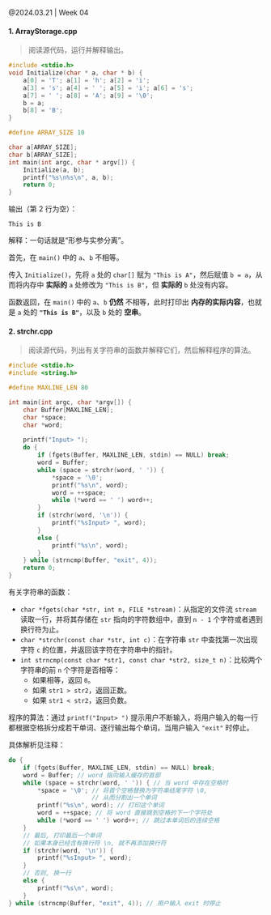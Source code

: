 @2024.03.21 | Week 04

#### 1. ArrayStorage.cpp

> 阅读源代码，运行并解释输出。

```cpp
#include <stdio.h>
void Initialize(char * a, char * b) {
	a[0] = 'T'; a[1] = 'h'; a[2] = 'i';
	a[3] = 's'; a[4] = ' '; a[5] = 'i'; a[6] = 's';
	a[7] = ' '; a[8] = 'A'; a[9] = '\0';
	b = a;
	b[8] = 'B';
}

#define ARRAY_SIZE 10

char a[ARRAY_SIZE];
char b[ARRAY_SIZE];
int main(int argc, char * argv[]) {
	Initialize(a, b);
	printf("%s\n%s\n", a, b);
	return 0;
}
```

输出（第 2 行为空）：

```text
This is B

```

解释：一句话就是“形参与实参分离”。

首先，在 `main()` 中的 `a`、`b` 不相等。

传入 `Initialize()`，先将 `a` 处的 `char[]` 赋为 `"This is A"`，然后赋值 `b = a`，从而将内存中 **实际的** `a` 处修改为 `"This is B"`，但 **实际的** `b` 处没有内容。

函数返回，在 `main()` 中的 `a`、`b` **仍然** 不相等，此时打印出 **内存的实际内容**，也就是 `a` 处的 **`"This is B"`**，以及 `b` 处的 **空串**。

#### 2. strchr.cpp

> 阅读源代码，列出有关字符串的函数并解释它们，然后解释程序的算法。

```cpp
#include <stdio.h>
#include <string.h>

#define MAXLINE_LEN 80

int main(int argc, char *argv[]) {
    char Buffer[MAXLINE_LEN];
    char *space;
    char *word;
	
    printf("Input> ");
    do {
        if (fgets(Buffer, MAXLINE_LEN, stdin) == NULL) break;
        word = Buffer;
        while (space = strchr(word, ' ')) {
            *space = '\0';
            printf("%s\n", word);
            word = ++space;
            while (*word == ' ') word++;
        }
        if (strchr(word, '\n')) {
            printf("%sInput> ", word);
        }
        else {
            printf("%s\n", word);
        }
    } while (strncmp(Buffer, "exit", 4));
    return 0;
}
```

有关字符串的函数：

- `char *fgets(char *str, int n, FILE *stream)`：从指定的文件流 `stream` 读取一行，并将其存储在 `str` 指向的字符数组中，直到 `n - 1` 个字符或者遇到换行符为止。
- `char *strchr(const char *str, int c)`：在字符串 `str` 中查找第一次出现字符 `c` 的位置，并返回该字符在字符串中的指针。
- `int strncmp(const char *str1, const char *str2, size_t n)`：比较两个字符串的前 `n` 个字符是否相等：
	- 如果相等，返回 `0`。
	- 如果 `str1 > str2`，返回正数。
	- 如果 `str1 < str2`，返回负数。

程序的算法：通过 `printf("Input> ")` 提示用户不断输入，将用户输入的每一行都根据空格拆分成若干单词、逐行输出每个单词，当用户输入 `"exit"` 时停止。

具体解析见注释：

```cpp
do {
	if (fgets(Buffer, MAXLINE_LEN, stdin) == NULL) break;
	word = Buffer; // word 指向输入缓存的首部
	while (space = strchr(word, ' ')) { // 当 word 中存在空格时
		*space = '\0'; // 将首个空格替换为字符串结尾字符 \0,
					   // 从而分割出一个单词
		printf("%s\n", word); // 打印这个单词
		word = ++space; // 将 word 直接跳到空格的下一个字符处
		while (*word == ' ') word++; // 跳过本单词后的连续空格
	}
	// 最后, 打印最后一个单词
	// 如果本身已经含有换行符 \n, 就不再添加换行符
	if (strchr(word, '\n')) {
		printf("%sInput> ", word);
	}
	// 否则, 换一行
	else {
		printf("%s\n", word);
	}
} while (strncmp(Buffer, "exit", 4)); // 用户输入 exit 时停止
```
